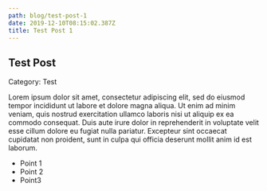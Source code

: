 ```yaml
---
path: blog/test-post-1
date: 2019-12-10T08:15:02.387Z
title: Test Post 1
---
```

## **Test Post**

Category: Test

Lorem ipsum dolor sit amet, consectetur adipiscing elit, sed do eiusmod tempor incididunt ut labore et dolore magna aliqua. Ut enim ad minim veniam, quis nostrud exercitation ullamco laboris nisi ut aliquip ex ea commodo consequat. Duis aute irure dolor in reprehenderit in voluptate velit esse cillum dolore eu fugiat nulla pariatur. Excepteur sint occaecat cupidatat non proident, sunt in culpa qui officia deserunt mollit anim id est laborum.

* Point 1
* Point 2
* Point3
